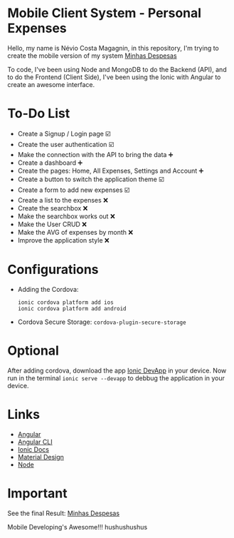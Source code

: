 # Mobile Client System - Personal Expenses

Hello, my name is Névio Costa Magagnin, in this repository, I'm trying to create the mobile version of my system [Minhas Despesas](https://expenses-web-system.firebaseapp.com "Project Endded")

To code, I've been using Node and MongoDB to do the Backend (API), and to do the Frontend (Client Side), I've been using the Ionic with Angular to create an awesome interface. 

# To-Do List

* Create a Signup / Login page :ballot_box_with_check:
* Create the user authentication :ballot_box_with_check:
* Make the connection with the API to bring the data :heavy_plus_sign:
* Create a dashboard :heavy_plus_sign:
* Create the pages: Home, All Expenses, Settings and Account :heavy_plus_sign:
* Create a button to switch the application theme :ballot_box_with_check:
* Create a form to add new expenses :ballot_box_with_check:
* Create a list to the expenses :x:
* Create the searchbox :x:
* Make the searchbox works out :x:
* Make the User CRUD :x:
* Make the AVG of expenses by month :x:
* Improve the application style :x:

# Configurations

* Adding the Cordova:
	```
    ionic cordova platform add ios
    ionic cordova platform add android
    ```

* Cordova Secure Storage:
	`cordova-plugin-secure-storage`

# Optional

After adding cordova, download the app [Ionic DevApp](https://play.google.com/store/apps/details?id=io.ionic.devapp&hl=pt_BR "App") in your device.
Now run in the terminal `ionic serve --devapp` to debbug the application in your device.

# Links

* [Angular](https://angular.io/docs "Angular Website")
* [Angular CLI](https://cli.angular.io/ "Angular CLI Website")
* [Ionic Docs](https://ionicframework.com/docs "Ionic Documentation")
* [Material Design](https://material.io/ "About Material Design")
* [Node](https://nodejs.org/en/ "Mode Website")

# Important

See the final Result: [Minhas Despesas](https://expenses-web-system.firebaseapp.com "Project Endded")

Mobile Developing's Awesome!!! hushushushus
